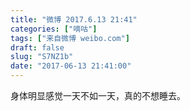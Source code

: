 ```yaml
---
title: "微博 2017.6.13 21:41"
categories: ["嘀咕"]
tags: ["来自微博 weibo.com"]
draft: false
slug: "S7NZ1b"
date: "2017-06-13 21:41:00"
---
```


<p>身体明显感觉一天不如一天，真的不想睡去。 ​​​​</p>
